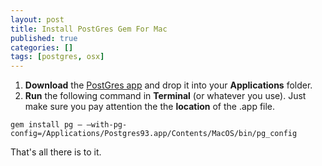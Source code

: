 ```yaml
---
layout: post
title: Install PostGres Gem For Mac
published: true
categories: []
tags: [postgres, osx]
---
```

1. **Download** the [PostGres app](http://postgresapp.com/ "Postgres app download") and drop it into your **Applications** folder.
2. **Run** the following command in **Terminal** (or whatever you use). Just make sure you pay attention the the **location** of the .app file.

```language-bash
gem install pg — —with-pg-config=/Applications/Postgres93.app/Contents/MacOS/bin/pg_config
```

That's all there is to it.
